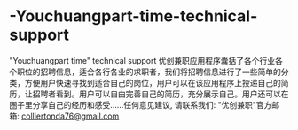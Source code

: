 # -Youchuangpart-time-technical-support
"Youchuangpart time" technical support
优创兼职应用程序囊括了各个行业各个职位的招聘信息，适合各行各业的求职者，我们将招聘信息进行了一些简单的分类，方便用户快速寻找到适合自己的岗位，用户可以在该应用程序上投递自己的简历，让招聘者看到。用户可以自由完善自己的简历，充分展示自己。用户还可以在圈子里分享自己的经历和感受……任何意见建议, 请联系我们: 
   "优创兼职"官方邮箱: colliertonda76@gmail.com
